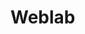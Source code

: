 # Weblab
<!DOCTYPE html>
<html lang="en">
<head>
    <meta charset="UTF-8">
    <meta name="viewport" content="width=device-width, initial-scale=1.0">
    <title>Особистий веб-сайт Ляшенка Ярослава</title>
    <style>
header {
    background-color: #333;
    color: white;
    padding: 10px;
    box-shadow: 0px 2px 5px rgba(0, 0, 0, 0.2);
}
header ul {
    list-style: none;
    padding: 0;
    text-align: center;
}

header ul li {
    display: inline;
    margin: 0 10px; 
}


header a {
    color: white;
    text-decoration: none;
    margin: 10px;
    font-weight: bold;
}

body {
    margin: 0;
    padding: 0;
    font-family: Arial, sans-serif;
    background-color: #f0f0f0;
}

.container {
    max-width: 400px;
    margin: 0 auto;
    padding: 20px;
    background-color: white;
    box-shadow: 0px 0px 10px rgba(0, 0, 0, 0.1);
}
section {
    position: fixed;
    top: 50%;
    left: 50%;
    transform: translate(-50%, -50%);
    text-align: center;
    font-size: 24px; 
    color: #333; 
}

h1 {
    text-align: center;
    color: #333;
}

label {
    display: block;
    margin-top: 10px;
    font-weight: bold;
}

input[type="text"],
input[type="email"],
input[type="password"],
select,
input[type="date"] {
    width: 100%;
    padding: 10px;
    margin-top: 5px;
    border: 1px solid #ccc;
    border-radius: 5px;
}

input[type="submit"] {
    background-color: #007BFF;
    color: white;
    padding: 10px 20px;
    border: none;
    border-radius: 5px;
    cursor: pointer;
    margin-top: 15px;
}

input[type="submit"]:hover {
    background-color: #0056b3;
}

footer {
    background-color: #333;
    color: white;
    padding: 10px;
    text-align: center;
    position: absolute;
    bottom: 0;
    left: 0;
    right: 0;
}

footer a {
    color: white;
    text-decoration: none;
    margin: 10px;
}

footer a:hover {
    color: #007BFF;
}

    </style>
</head>
<body>
    <header>
        <h3>Особистий веб-сайт Ляшенка Ярослава</h3>
        <nav>
            <ul>
                <li><a href="https://github.com/Zini68">Головна</a></li>
                <li><a href="https://github.com/Zini68/Weblab/tree/main/lb5">Про мене</a></li>
                <li><a href="">Практичні роботи</a></li>
                <li><a href="https://github.com/Zini68/Weblab">Лабораторні заняття</a></li>
            </ul>
        </nav>
    </header>
    <section>
        Переходь по меню, та знайомся з сайтом!
    </section>
    <footer>
        <p>Контактні дані студента: Хава Дмитро, +380966132хххх, gowes111234i@gmail.com</p>
        <p>Роки навчання: 2022 - 2026</p>
        <p><a href="https://github.com/Zini68">GitHub</a></p>
    </footer>
</body>
</html>
